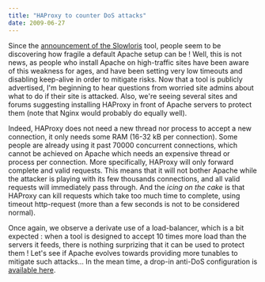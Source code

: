 ```yaml
---
title: "HAProxy to counter DoS attacks"
date: 2009-06-27
---
```


Since the [announcement of the Slowloris](http://ha.ckers.org/slowloris/) tool, people seem to be discovering how fragile a default Apache setup can be ! Well, this is not news, as people who install Apache on high-traffic sites have been aware of this weakness for ages, and have been setting very low timeouts and disabling keep-alive in order to mitigate risks. Now that a tool is publicly advertised, I'm beginning to hear questions from worried site admins about what to do if their site is attacked. Also, we're seeing several sites and forums suggesting installing HAProxy in front of Apache servers to protect them (note that Nginx would probably do equally well).

Indeed, HAProxy does not need a new thread nor process to accept a new connection, it only needs some RAM (16-32 kB per connection). Some people are already using it past 70000 concurrent connections, which cannot be achieved on Apache which needs an expensive thread or process per connection. More specifically, HAProxy will only forward complete and valid requests. This means that it will not bother Apache while the attacker is playing with its few thousands connections, and all valid requests will immediately pass through. And the _icing on the cake_ is that HAProxy can kill requests which take too much time to complete, using timeout http-request (more than a few seconds is not to be considered normal).

Once again, we observe a derivate use of a load-balancer, which is a bit expected : when a tool is designed to accept 10 times more load than the servers it feeds, there is nothing surprizing that it can be used to protect them ! Let's see if Apache evolves towards providing more tunables to mitigate such attacks... In the mean time, a drop-in anti-DoS configuration is [available here](/download/1.3/examples/antidos.cfg).
